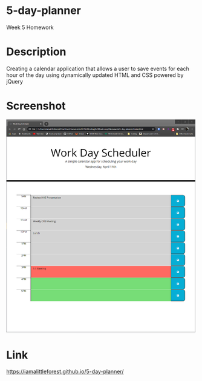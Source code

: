 # 5-day-planner
Week 5 Homework

# Description
Creating a calendar application that allows a user to save events for each hour of the day using dynamically updated HTML and CSS powered by jQuery

# Screenshot
<img src="assets/images/readme-screenshot.png" width="500">

# Link
https://iamalittleforest.github.io/5-day-planner/
